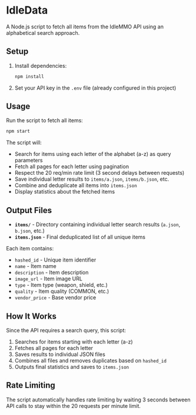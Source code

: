 # IdleData

A Node.js script to fetch all items from the IdleMMO API using an alphabetical search approach.

## Setup

1. Install dependencies:

   ```bash
   npm install
   ```

2. Set your API key in the `.env` file (already configured in this project)

## Usage

Run the script to fetch all items:

```bash
npm start
```

The script will:

- Search for items using each letter of the alphabet (a-z) as query parameters
- Fetch all pages for each letter using pagination
- Respect the 20 req/min rate limit (3 second delays between requests)
- Save individual letter results to `items/a.json`, `items/b.json`, etc.
- Combine and deduplicate all items into `items.json`
- Display statistics about the fetched items

## Output Files

- **`items/`** - Directory containing individual letter search results (`a.json`, `b.json`, etc.)
- **`items.json`** - Final deduplicated list of all unique items

Each item contains:

- `hashed_id` - Unique item identifier
- `name` - Item name
- `description` - Item description
- `image_url` - Item image URL
- `type` - Item type (weapon, shield, etc.)
- `quality` - Item quality (COMMON, etc.)
- `vendor_price` - Base vendor price

## How It Works

Since the API requires a search query, this script:

1. Searches for items starting with each letter (a-z)
2. Fetches all pages for each letter
3. Saves results to individual JSON files
4. Combines all files and removes duplicates based on `hashed_id`
5. Outputs final statistics and saves to `items.json`

## Rate Limiting

The script automatically handles rate limiting by waiting 3 seconds between API calls to stay within the 20 requests per minute limit.
